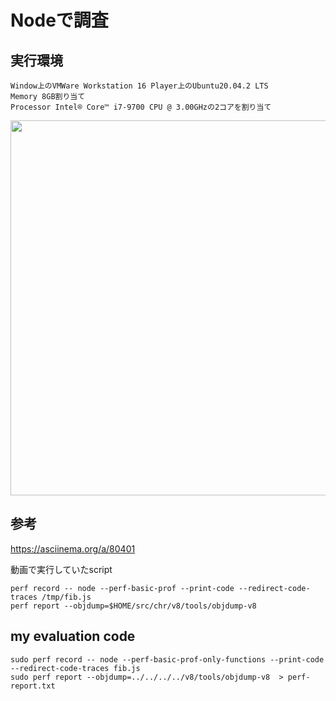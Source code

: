 # Nodeで調査

## 実行環境

```
Window上のVMWare Workstation 16 Player上のUbuntu20.04.2 LTS
Memory 8GB割り当て
Processor Intel® Core™ i7-9700 CPU @ 3.00GHzの2コアを割り当て
```

<img src="https://user-images.githubusercontent.com/49422601/119885136-63670080-bf6c-11eb-8948-6f6aa17e5a34.png" width="600px">


## 参考
https://asciinema.org/a/80401

動画で実行していたscript
```
perf record -- node --perf-basic-prof --print-code --redirect-code-traces /tmp/fib.js
perf report --objdump=$HOME/src/chr/v8/tools/objdump-v8
```
 
## my evaluation code
```
sudo perf record -- node --perf-basic-prof-only-functions --print-code --redirect-code-traces fib.js
sudo perf report --objdump=../../../../v8/tools/objdump-v8  > perf-report.txt
```

